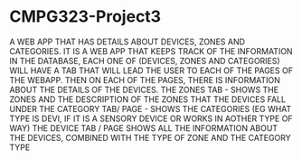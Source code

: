 # CMPG323-Project3

A WEB APP THAT HAS DETAILS ABOUT DEVICES, ZONES AND CATEGORIES.
IT IS A WEB APP THAT KEEPS TRACK OF THE INFORMATION IN THE DATABASE, EACH ONE OF (DEVICES, ZONES AND CATEGORIES) WILL HAVE A TAB THAT WILL LEAD THE USER TO EACH OF THE PAGES OF THE WEBAPP. THEN ON EACH OF THE PAGES, THERE IS INFORMATION ABOUT THE DETAILS OF THE DEVICES.
THE ZONES TAB - SHOWS THE ZONES AND THE DESCRIPTION OF THE ZONES THAT THE DEVICES FALL UNDER
THE CATEGORY TAB/ PAGE - SHOWS THE CATEGORIES (EG WHAT TYPE IS DEVI, IF IT IS A SENSORY DEVICE OR WORKS IN AOTHER TYPE OF WAY)
THE DEVICE TAB / PAGE SHOWS ALL THE INFORMATION ABOUT THE DEVICES, COMBINED WITH THE TYPE OF ZONE AND THE CATEGORY TYPE
